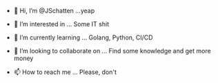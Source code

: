 - 👋 Hi, I’m @JSchatten
...yeap

- 👀 I’m interested in ...
Some IT shit

- 🌱 I’m currently learning ...
Golang, Python, CI/CD

- 💞️ I’m looking to collaborate on ...
Find some knowledge and get more money

- 📫 How to reach me ...
Please, don't
